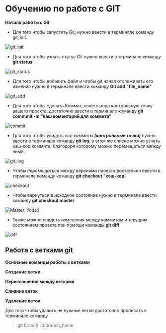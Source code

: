 # Обучению по работе с GIT

**Начало работы с Git**
 
 * Для того чтобы запустить Git, нужно ввести в терминале команду git_init.

![git_init](Screens\git_init.jpg)

* Для того чтобы узнать статус Git нужно ввести в терминале команду **git status**

![git_status](screens\git_status.jpg)


* Для того чтобы добавить файл и чтобы git начал отслеживать его измения нужно в терминале ввести команду **Git add "file_name"**

![git_add](screens\git_add.jpg)

* Для того чтобы сделать Коммит, своего рода контрольную точку вашего проекта, достаточно ввести в терминале команду **git commmit -m "ваш коментарий для коммита"**

![commit](screens\commit.jpg)

* Для того чтобы *увидеть все коммиты* ***(контрольные точки)*** нужно ввести в терминале команду **git log**, в этом же списке можно узнать хэш-код коммита, благодоря которому можно перемещаться между ними.

![git_log](screens\log.jpg)

* Чтобы *перемещаться* между версиями проекта достаточно ввести в терминале команду команду **git checkout "хэш-код"**

![checkout](screens\checkout.jpg)

* Чтобы вернуться в исходное состояние нужно в терминале ввести команду **git checkout master**

![Master_Yoda:)](screens\check_master.jpg)

* Также можно увидеть изменения между коммитом и текущим состоянием проекта при помощи команды **git diff**

![diff](screens\diff.jpg)

## Работа с ветками git

**Основные команды работы с ветками**

**Создание ветки**

**Переключение между ветками**

**Слияние веток**

**Удаление веток**

Для того чтобы удалить не нужные ветки достаточно прописать в терминале команду 
>git branch -d branch_name
